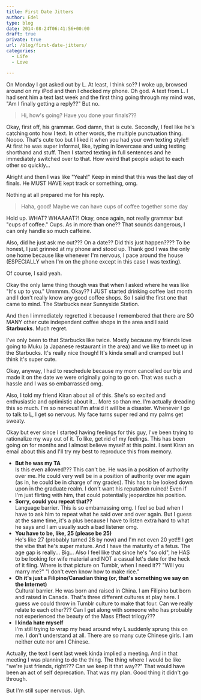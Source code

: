 ```yaml
---
title: First Date Jitters
author: Edel
type: blog
date: 2014-08-24T06:41:56+00:00
draft: true
private: true
url: /blog/first-date-jitters/
categories:
  - Life
  - Love

---
```

On Monday I got asked out by L. At least, I think so?? I woke up, browsed around on my iPod and then I checked my phone. Oh god. A text from L. I had sent him a text last week and the first thing going through my mind was, "Am I finally getting a reply??" But no.

> Hi, how's going? Have you done your finals???

Okay, first off, his grammar. God damn, that is cute. Secondly, I feel like he's catching onto how I text. In other words, the multiple punctuation thing. Noooo. That's cute too but I liked it when you had your own texting style!! At first he was super informal, like, typing in lowercase and using texting shorthand and stuff. Then I started texting in full sentences and he immediately switched over to that. How weird that people adapt to each other so quickly...

Alright and then I was like "Yeah!" Keep in mind that this was the last day of finals. He MUST HAVE kept track or something, omg.

Nothing at all prepared me for his reply.

> Haha, good! Maybe we can have cups of coffee together some day

Hold up. WHAT? WHAAAAT?! Okay, once again, not really grammar but "cups of coffee." Cups. As in more than one?? That sounds dangerous, I can only handle so much caffeine.

Also, did he just ask me out??? On a date?? Did this just happen???? To be honest, I just grinned at my phone and stood up. Thank god I was the only one home because like whenever I'm nervous, I pace around the house (ESPECIALLY when I'm on the phone except in this case I was texting).

Of course, I said yeah.

Okay the only lame thing though was that when I asked where he was like "It's up to you." Ummmm. Okay?? I JUST started drinking coffee last month and I don't really know any good coffee shops. So I said the first one that came to mind. The Starbucks near Sunnyside Station.

And then I immediately regretted it because I remembered that there are SO MANY other cute independent coffee shops in the area and I said **Starbucks**. Much regret.

I've only been to that Starbucks like twice. Mostly because my friends love going to Muku (a Japanese restaurant in the area) and we like to meet up in the Starbucks. It's really nice though! It's kinda small and cramped but I think it's super cute.

Okay, anyway, I had to reschedule because my mom cancelled our trip and made it on the date we were originally going to go on. That was such a hassle and I was so embarrassed omg.

Also, I told my friend Kiran about all of this. She's so excited and enthusiastic and optimistic about it... More so than me. I'm actually dreading this so much. I'm so nervous! I'm afraid it will be a disaster. Whenever I go to talk to L, I get so nervous. My face turns super red and my palms get sweaty.

Okay but ever since I started having feelings for this guy, I've been trying to rationalize my way out of it. To like, get rid of my feelings. This has been going on for months and I almost believe myself at this point. I sent Kiran an email about this and I'll try my best to reproduce this from memory.

  * **But he was my TA**  
    Is this even allowed??? This can't be. He was in a position of authority over me. He could very well be in a position of authority over me again (as in, he could be in charge of my grades). This has to be looked down upon in the graduate realm. I don't want his reputation ruined! Even if I'm just flirting with him, that could potentially jeopardize his position.
  * **Sorry, could you repeat that??**  
    Language barrier. This is so embarrassing omg. I feel so bad when I have to ask him to repeat what he said over and over again. But I guess at the same time, it's a plus because I have to listen extra hard to what he says and I am usually such a bad listener omg.
  * **You have to be, like, 25 (please be 25)**  
    He's like 27 (probably turned 28 by now) and I'm not even 20 yet!!! I get the vibe that he's super mature. And I have the maturity of a fetus. The age gap is really... Big... Also I feel like that since he's "so old", he HAS to be looking for wife material and NOT a casual let's date for the heck of it fling. Where is that picture on Tumblr, when I need it?? "Will you marry me?" "I don't even know how to make rice."
  * **Oh it's just a Filipino/Canadian thing (or, that's something we say on the Internet)**  
    Cultural barrier. He was born and raised in China. I am Filipino but born and raised in Canada. That's three different cultures at play here. I guess we could throw in Tumblr culture to make that four. Can we really relate to each other??? Can I get along with someone who has probably not experienced the beauty of the Mass Effect trilogy???
  * **I kinda hate myself**  
    I'm still trying to wrap my head around why L suddenly sprung this on me. I don't understand at all. There are so many cute Chinese girls. I am neither cute nor am I Chinese.

Actually, the text I sent last week kinda implied a meeting. And in that meeting I was planning to do the thing. The thing where I would be like "we're just friends, right??? Can we keep it that way??" That would have been an act of self deprecation. That was my plan. Good thing it didn't go through.

But I'm still super nervous. Ugh.



